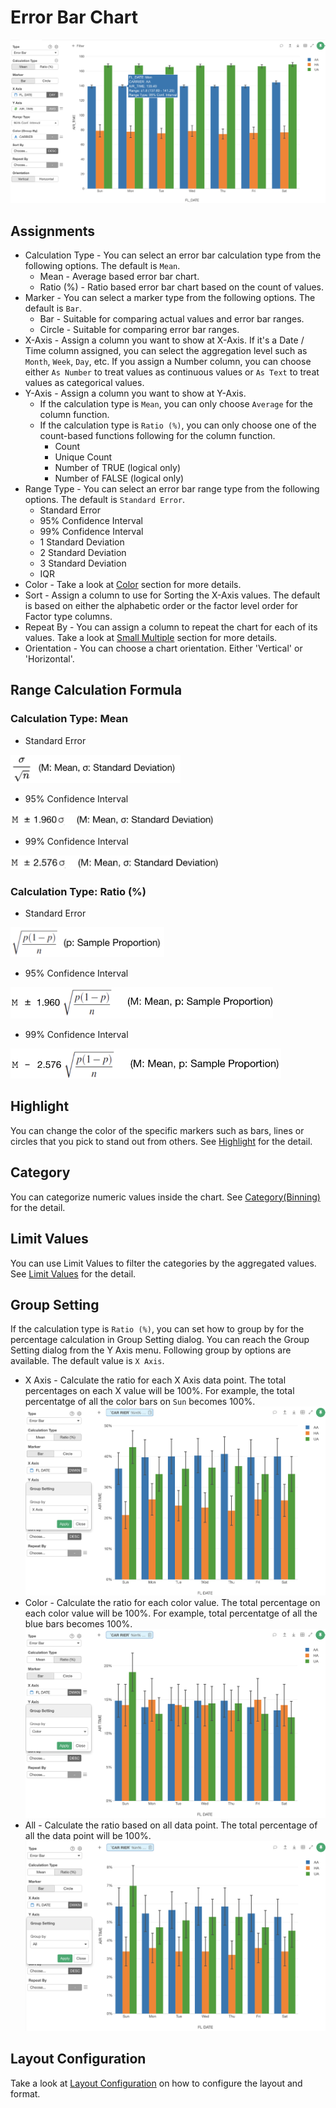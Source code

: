 # Error Bar Chart

![](images/errorbar.png)

## Assignments




* Calculation Type - You can select an error bar calculation type from the following options. The default is `Mean`.
  * Mean - Average based error bar chart. 
  * Ratio (%) - Ratio based error bar chart based on the count of values. 
* Marker - You can select a marker type from the following options. The default is `Bar`.
  * Bar - Suitable for comparing actual values and error bar ranges. 
  * Circle - Suitable for comparing error bar ranges. 
* X-Axis - Assign a column you want to show at X-Axis. If it's a Date / Time column assigned, you can select the aggregation level such as `Month`, `Week`, `Day`, etc. If you assign a Number column, you can choose either `As Number` to treat values as continuous values or `As Text` to treat values as categorical values.  
* Y-Axis - Assign a column you want to show at Y-Axis. 
  * If the calculation type is `Mean`, you can only choose `Average` for the column function. 
  * If the calculation type is `Ratio (%)`, you can only choose one of the count-based functions following for the column function.
    * Count 
    * Unique Count 
    * Number of TRUE (logical only)
    * Number of FALSE (logical only)
* Range Type - You can select an error bar range type from the following options. The default is `Standard Error`.
  * Standard Error 
  * 95% Confidence Interval 
  * 99% Confidence Interval 
  * 1 Standard Deviation
  * 2 Standard Deviation
  * 3 Standard Deviation
  * IQR
* Color - Take a look at [Color](color.md) section for more details.
* Sort - Assign a column to use for Sorting the X-Axis values. The default is based on either the alphabetic order or the factor level order for Factor type columns.
* Repeat By - You can assign a column to repeat the chart for each of its values. Take a look at [Small Multiple](small-multiple.md) section for more details.
* Orientation - You can choose a chart orientation. Either 'Vertical' or 'Horizontal'.


## Range Calculation Formula

### Calculation Type: Mean

* Standard Error 
<img src="images/stderr_mean.png" height="45px">

* 95% Confidence Interval
<img src="images/95confint_mean.png" height="20px">

* 99% Confidence Interval
<img src="images/99confint_mean.png" height="22px">


### Calculation Type: Ratio (%) 


* Standard Error
<img src="images/stderr_p.png" height="48px">

* 95% Confidence Interval
<img src="images/95confint_p.png" height="50px">

* 99% Confidence Interval
<img src="images/99confint_p.png" height="48px">




## Highlight 

You can change the color of the specific markers such as bars, lines or circles that you pick to stand out from others. See [Highlight](highlight.md) for the detail. 

## Category 

You can categorize numeric values inside the chart. See [Category(Binning)](category.md) for the detail.

## Limit Values

You can use Limit Values to filter the categories by the aggregated values. See [Limit Values](limit.md) for the detail.


## Group Setting 

If the calculation type is `Ratio (%)`, you can set how to group by for the percentage calculation in Group Setting dialog. You can reach the Group Setting dialog from the Y Axis menu. Following group by options are available. The default value is `X Axis`.

* X Axis - Calculate the ratio for each X Axis data point. The total percentages on each X value will be 100%. For example, the total percentatge of all the color bars on `Sun` becomes 100%. 
![](images/errbar1.png)
* Color - Calculate the ratio for each color value. The total percentage on each color value will be 100%. For example, total percentatge of all the blue bars becomes 100%.
![](images/errbar2.png)
* All - Calculate the ratio based on all data point. The total percentage of all the data point will be 100%.
![](images/errbar3.png)


## Layout Configuration

Take a look at [Layout Configuration](layout.md) on how to configure the layout and format. 
